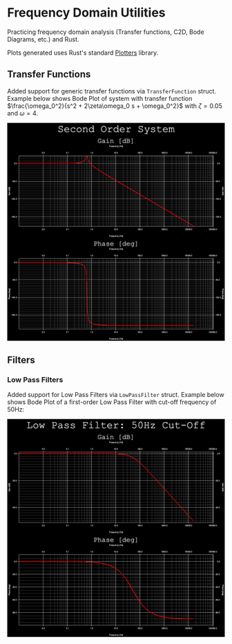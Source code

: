 # Frequency Domain Utilities 
Practicing frequency domain analysis (Transfer functions, C2D, Bode Diagrams, etc.) and Rust.

Plots generated uses Rust's standard [Plotters](https://docs.rs/plotters/latest/plotters/) library.

## Transfer Functions 
Added support for generic transfer functions via `TransferFunction` struct. Example below shows Bode Plot of system with transfer function $\frac{\omega_0^2}{s^2 + 2\zeta\omega_0 s + \omega_0^2}$ with $\zeta=0.05$ and $\omega=4$.

![TF_std](./media/TF_bode.png)

## Filters

### Low Pass Filters
Added support for Low Pass Filters via `LowPassFilter` struct. Example below shows Bode Plot of a first-order Low Pass Filter with cut-off frequency of 50Hz:

![LPF_50](./media/LPF_bode.png)
